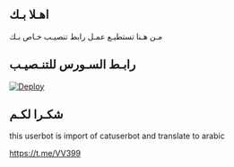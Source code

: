 ## اهـلا بـك
مـن هـنا تستطيـع عمـل رابط تنصيـب خـاص بـك

## رابـط السـورس للتنـصيـب

[![Deploy](https://www.herokucdn.com/deploy/button.svg)](https://heroku.com/deploy?template=https://github.com/telovf/yousefahmedaz)

## شكـرا لكـم 


this userbot is import of catuserbot and translate to arabic

https://t.me/VV399
